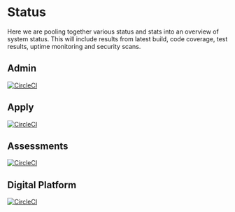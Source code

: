# Status

Here we are pooling together various status and stats into an overview of system status. This will include results from latest build, code coverage, test results, uptime monitoring and security scans.

## Admin

[![CircleCI](https://circleci.com/gh/jac-uk/admin/tree/master.svg?style=svg)](https://circleci.com/gh/jac-uk/admin/tree/master)

## Apply

[![CircleCI](https://circleci.com/gh/jac-uk/apply/tree/master.svg?style=svg)](https://circleci.com/gh/jac-uk/apply/tree/master)

## Assessments

[![CircleCI](https://circleci.com/gh/jac-uk/assessments/tree/master.svg?style=svg)](https://circleci.com/gh/jac-uk/assessments/tree/master)



## Digital Platform

[![CircleCI](https://circleci.com/gh/jac-uk/digital-platform/tree/master.svg?style=svg)](https://circleci.com/gh/jac-uk/digital-platform/tree/master)

